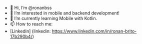 - 👋 Hi, I’m @ronanbss
- 👀 I’m interested in mobile and backend development!
- 🌱 I’m currently learning Mobile with Kotlin.
- 📫 How to reach me:
- [Linkedin] (linkedin: https://www.linkedin.com/in/ronan-brito-17b290b4/)

<!---
ronanbss/ronanbss is a ✨ special ✨ repository because its `README.md` (this file) appears on your GitHub profile.
You can click the Preview link to take a look at your changes.
--->
